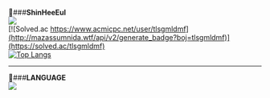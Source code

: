 <!---
ShinHeeEul/ShinHeeEul is a ✨ special ✨ repository because its `README.md` (this file) appears on your GitHub profile.
You can click the Preview link to take a look at your changes.
--->

🐺###**ShinHeeEul**
<br>
<a href="https://github.com/ShinHeeEul">
<img src="https://img.shields.io/badge/GitHub-FFCA28?style=flat-square&logo=Hello&logoColor=black"/>
</a>
<br>
[![Solved.ac https://www.acmicpc.net/user/tlsgmldmf](http://mazassumnida.wtf/api/v2/generate_badge?boj=tlsgmldmf)](https://solved.ac/tlsgmldmf)
<br>
[![Top Langs](https://github-readme-stats.vercel.app/api/top-langs/?username=ShinHeeeul)](https://github.com/ShinHeeEul/github-readme-stats)

---

📖###**LANGUAGE**
<br>
<img src="https://img.shields.io/badge/C-#A8B9CC?style=flat-square&logo=Hello&logoColor=white"/>
